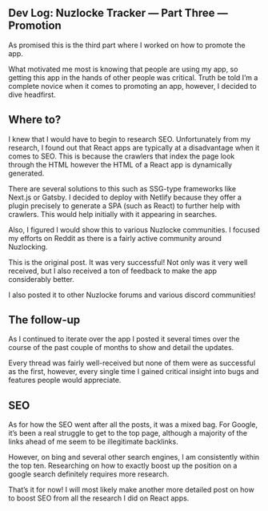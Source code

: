## Dev Log: Nuzlocke Tracker — Part Three — Promotion

As promised this is the third part where I worked on how to promote the app.

What motivated me most is knowing that people are using my app, so getting this app in the hands of other people was critical. Truth be told I’m a complete novice when it comes to promoting an app, however, I decided to dive headfirst.

## Where to?

I knew that I would have to begin to research SEO. Unfortunately from my research, I found out that React apps are typically at a disadvantage when it comes to SEO. This is because the crawlers that index the page look through the HTML however the HTML of a React app is dynamically generated.

There are several solutions to this such as SSG-type frameworks like Next.js or Gatsby. I decided to deploy with Netlify because they offer a plugin precisely to generate a SPA (such as React) to further help with crawlers. This would help initially with it appearing in searches.

Also, I figured I would show this to various Nuzlocke communities. I focused my efforts on Reddit as there is a fairly active community around Nuzlocking.

This is the original post. It was very successful! Not only was it very well received, but I also received a ton of feedback to make the app considerably better.

I also posted it to other Nuzlocke forums and various discord communities!

## The follow-up

As I continued to iterate over the app I posted it several times over the course of the past couple of months to show and detail the updates.

Every thread was fairly well-received but none of them were as successful as the first, however, every single time I gained critical insight into bugs and features people would appreciate.

## SEO

As for how the SEO went after all the posts, it was a mixed bag. For Google, it’s been a real struggle to get to the top page, although a majority of the links ahead of me seem to be illegitimate backlinks.

However, on bing and several other search engines, I am consistently within the top ten. Researching on how to exactly boost up the position on a google search definitely requires more research.

That’s it for now! I will most likely make another more detailed post on how to boost SEO from all the research I did on React apps.